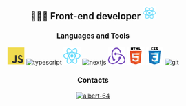  <div align='center'>

## 👨🏻‍💻 Front-end developer <img src="https://raw.githubusercontent.com/Alik64/Alik64/main/header_logo.svg" alt="reactnative" width="30" height="30"/>

### Languages and Tools

 <div align='center'>

 <!-- JavaScript -->

 <img src="https://raw.githubusercontent.com/devicons/devicon/master/icons/javascript/javascript-original.svg" alt="javascript" width="40" height="40" />
  
 <!-- TypeScript -->

  <img src="https://cdn-icons-png.flaticon.com/512/5968/5968381.png" alt="typescript" width="40" height="40" />

  <!-- REACT -->

   <img src="https://raw.githubusercontent.com/Alik64/Alik64/main/header_logo.svg" alt="react" width="40" height="40"/>

  <!-- Next -->

  <img src="https://www.svgrepo.com/show/354113/nextjs-icon.svg" alt="nextjs" width="40" height="40" />

  <!-- REDUX -->

  <img src="https://raw.githubusercontent.com/devicons/devicon/master/icons/redux/redux-original.svg" alt="redux" width="40" height="40"/>

  <!-- HTML -->

  <img src="https://raw.githubusercontent.com/devicons/devicon/master/icons/html5/html5-original-wordmark.svg" alt="html5" width="40" height="40" />

  <!-- CSS -->

  <img src="https://raw.githubusercontent.com/devicons/devicon/master/icons/css3/css3-original-wordmark.svg" alt="css3" width="40" height="40" />

  <!-- GIT -->

  <img src="https://www.vectorlogo.zone/logos/git-scm/git-scm-icon.svg" alt="git" width="40" height="40"/>

 </div>
 
 ### Contacts
 
<p align="center">
 
  <a href="https://www.linkedin.com/in/romain-matheos-12153616b/" target="_blank"
    ><img
      align="center"
      src="https://raw.githubusercontent.com/rahuldkjain/github-profile-readme-generator/master/src/images/icons/Social/linked-in-alt.svg"
      alt="albert-64"
      height="30"
      width="40"
  /></a>
</p>

</div>
